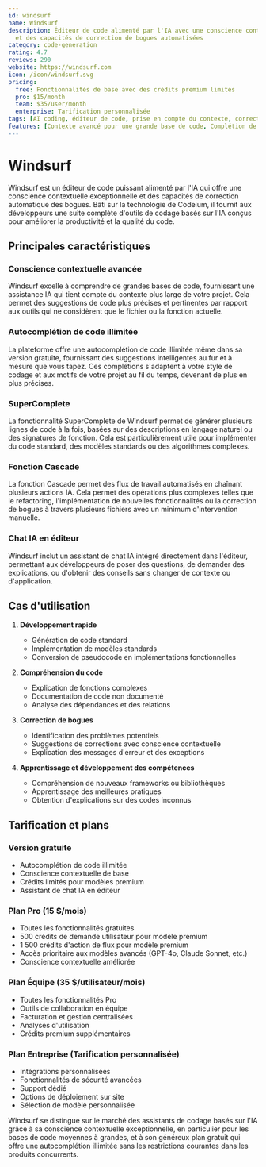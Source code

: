 ```yaml
---
id: windsurf
name: Windsurf
description: Éditeur de code alimenté par l'IA avec une conscience contextuelle avancée
  et des capacités de correction de bogues automatisées
category: code-generation
rating: 4.7
reviews: 290
website: https://windsurf.com
icon: /icon/windsurf.svg
pricing:
  free: Fonctionnalités de base avec des crédits premium limités
  pro: $15/month
  team: $35/user/month
  enterprise: Tarification personnalisée
tags: [AI coding, éditeur de code, prise en compte du contexte, correction de bogues, complétion de code]
features: [Contexte avancé pour une grande base de code, Complétion de code illimitée, SuperComplete pour la génération de code multi-lignes, Fonctionnalité de cascade pour les workflows automatisés, Assistant de chat IA intégré dans l'éditeur]
---
```

# Windsurf

Windsurf est un éditeur de code puissant alimenté par l'IA qui offre une conscience contextuelle exceptionnelle et des capacités de correction automatique des bogues. Bâti sur la technologie de Codeium, il fournit aux développeurs une suite complète d'outils de codage basés sur l'IA conçus pour améliorer la productivité et la qualité du code.

## Principales caractéristiques

### Conscience contextuelle avancée
Windsurf excelle à comprendre de grandes bases de code, fournissant une assistance IA qui tient compte du contexte plus large de votre projet. Cela permet des suggestions de code plus précises et pertinentes par rapport aux outils qui ne considèrent que le fichier ou la fonction actuelle.

### Autocomplétion de code illimitée
La plateforme offre une autocomplétion de code illimitée même dans sa version gratuite, fournissant des suggestions intelligentes au fur et à mesure que vous tapez. Ces complétions s'adaptent à votre style de codage et aux motifs de votre projet au fil du temps, devenant de plus en plus précises.

### SuperComplete
La fonctionnalité SuperComplete de Windsurf permet de générer plusieurs lignes de code à la fois, basées sur des descriptions en langage naturel ou des signatures de fonction. Cela est particulièrement utile pour implémenter du code standard, des modèles standards ou des algorithmes complexes.

### Fonction Cascade
La fonction Cascade permet des flux de travail automatisés en chaînant plusieurs actions IA. Cela permet des opérations plus complexes telles que le refactoring, l'implémentation de nouvelles fonctionnalités ou la correction de bogues à travers plusieurs fichiers avec un minimum d'intervention manuelle.

### Chat IA en éditeur
Windsurf inclut un assistant de chat IA intégré directement dans l'éditeur, permettant aux développeurs de poser des questions, de demander des explications, ou d'obtenir des conseils sans changer de contexte ou d'application.

## Cas d'utilisation

1. **Développement rapide**
   - Génération de code standard
   - Implémentation de modèles standards
   - Conversion de pseudocode en implémentations fonctionnelles

2. **Compréhension du code**
   - Explication de fonctions complexes
   - Documentation de code non documenté
   - Analyse des dépendances et des relations

3. **Correction de bogues**
   - Identification des problèmes potentiels
   - Suggestions de corrections avec conscience contextuelle
   - Explication des messages d'erreur et des exceptions

4. **Apprentissage et développement des compétences**
   - Compréhension de nouveaux frameworks ou bibliothèques
   - Apprentissage des meilleures pratiques
   - Obtention d'explications sur des codes inconnus

## Tarification et plans

### Version gratuite
- Autocomplétion de code illimitée
- Conscience contextuelle de base
- Crédits limités pour modèles premium
- Assistant de chat IA en éditeur

### Plan Pro (15 $/mois)
- Toutes les fonctionnalités gratuites
- 500 crédits de demande utilisateur pour modèle premium
- 1 500 crédits d'action de flux pour modèle premium
- Accès prioritaire aux modèles avancés (GPT-4o, Claude Sonnet, etc.)
- Conscience contextuelle améliorée

### Plan Équipe (35 $/utilisateur/mois)
- Toutes les fonctionnalités Pro
- Outils de collaboration en équipe
- Facturation et gestion centralisées
- Analyses d'utilisation
- Crédits premium supplémentaires

### Plan Entreprise (Tarification personnalisée)
- Intégrations personnalisées
- Fonctionnalités de sécurité avancées
- Support dédié
- Options de déploiement sur site
- Sélection de modèle personnalisée

Windsurf se distingue sur le marché des assistants de codage basés sur l'IA grâce à sa conscience contextuelle exceptionnelle, en particulier pour les bases de code moyennes à grandes, et à son généreux plan gratuit qui offre une autocomplétion illimitée sans les restrictions courantes dans les produits concurrents.